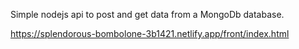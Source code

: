 
Simple nodejs api to post and get data from a MongoDb database.

https://splendorous-bombolone-3b1421.netlify.app/front/index.html
